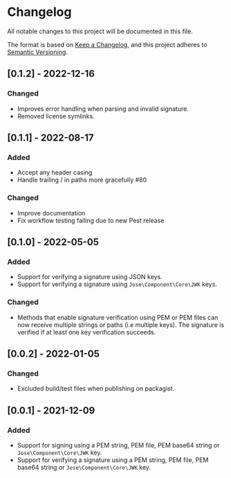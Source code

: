 # Changelog

All notable changes to this project will be documented in this file.

The format is based on [Keep a Changelog](https://keepachangelog.com/en/1.0.0/), and this project adheres
to [Semantic Versioning](https://semver.org/spec/v2.0.0.html).

## [0.1.2] - 2022-12-16

### Changed

- Improves error handling when parsing and invalid signature.
- Removed license symlinks.

## [0.1.1] - 2022-08-17

### Added

- Accept any header casing
- Handle trailing / in paths more gracefully #80

### Changed

- Improve documentation
- Fix workflow testing failing due to new Pest release

## [0.1.0] - 2022-05-05

### Added

- Support for verifying a signature using JSON keys.
- Support for verifying a signature using `Jose\Component\Core\JWK` keys.

### Changed

- Methods that enable signature verification using PEM or PEM files can now receive multiple strings or paths (i.e
  multiple keys). The signature is verified if at least one key verification succeeds.

## [0.0.2] - 2022-01-05

### Changed

- Excluded build/test files when publishing on packagist.

## [0.0.1] - 2021-12-09

### Added

- Support for signing using a PEM string, PEM file, PEM base64 string or `Jose\Component\Core\JWK` key.
- Support for verifying a signature using a PEM string, PEM file, PEM base64 string or `Jose\Component\Core\JWK` key.
